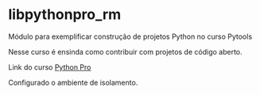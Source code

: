 # libpythonpro_rm
Módulo para exemplificar construção de projetos Python no curso Pytools

Nesse curso é ensinda como contribuir com projetos de código aberto.

Link do curso [Python Pro](https://www.python.pro.br/)

Configurado o ambiente de isolamento.